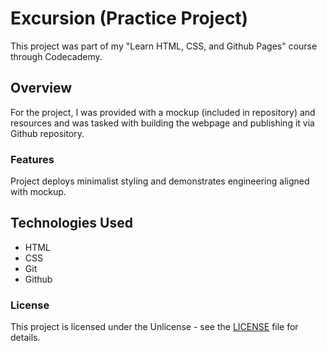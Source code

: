 # Excursion (Practice Project)

This project was part of my "Learn HTML, CSS, and Github Pages" course through Codecademy.

## Overview
For the project, I was provided with a mockup (included in repository) and resources and was tasked with building the webpage and publishing it via Github repository.

### Features
Project deploys minimalist styling and demonstrates engineering aligned with mockup.

## Technologies Used
- HTML
- CSS
- Git
- Github

### License
This project is licensed under the Unlicense - see the [LICENSE](LICENSE) file for details.
